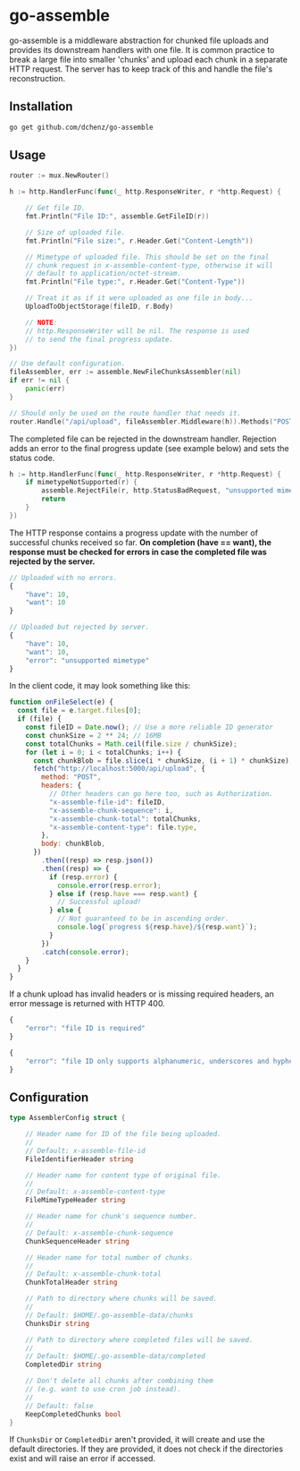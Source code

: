 # go-assemble

go-assemble is a middleware abstraction for chunked file uploads and provides its downstream handlers with one file. It is common practice to break a large file into smaller 'chunks' and upload each chunk in a separate HTTP request. The server has to keep track of this and handle the file's reconstruction.

## Installation

```sh
go get github.com/dchenz/go-assemble
```

## Usage

```go
router := mux.NewRouter()

h := http.HandlerFunc(func(_ http.ResponseWriter, r *http.Request) {

    // Get file ID.
    fmt.Println("File ID:", assemble.GetFileID(r))

    // Size of uploaded file.
    fmt.Println("File size:", r.Header.Get("Content-Length"))

    // Mimetype of uploaded file. This should be set on the final
    // chunk request in x-assemble-content-type, otherwise it will
    // default to application/octet-stream.
    fmt.Println("File type:", r.Header.Get("Content-Type"))

    // Treat it as if it were uploaded as one file in body...
    UploadToObjectStorage(fileID, r.Body)

    // NOTE:
    // http.ResponseWriter will be nil. The response is used
    // to send the final progress update.
})

// Use default configuration.
fileAssembler, err := assemble.NewFileChunksAssembler(nil)
if err != nil {
    panic(err)
}

// Should only be used on the route handler that needs it.
router.Handle("/api/upload", fileAssembler.Middleware(h)).Methods("POST")
```

The completed file can be rejected in the downstream handler. Rejection adds an error to the final progress update (see example below) and sets the status code.

```go
h := http.HandlerFunc(func(_ http.ResponseWriter, r *http.Request) {
    if mimetypeNotSupported(r) {
        assemble.RejectFile(r, http.StatusBadRequest, "unsupported mimetype")
        return
    }
})
```

The HTTP response contains a progress update with the number of successful chunks received so far. **On completion (have == want), the response must be checked for errors in case the completed file was rejected by the server.**

```js
// Uploaded with no errors.
{
    "have": 10,
    "want": 10
}

// Uploaded but rejected by server.
{
    "have": 10,
    "want": 10,
    "error": "unsupported mimetype"
}
```

In the client code, it may look something like this:

```js
function onFileSelect(e) {
  const file = e.target.files[0];
  if (file) {
    const fileID = Date.now(); // Use a more reliable ID generator
    const chunkSize = 2 ** 24; // 16MB
    const totalChunks = Math.ceil(file.size / chunkSize);
    for (let i = 0; i < totalChunks; i++) {
      const chunkBlob = file.slice(i * chunkSize, (i + 1) * chunkSize);
      fetch("http://localhost:5000/api/upload", {
        method: "POST",
        headers: {
          // Other headers can go here too, such as Authorization.
          "x-assemble-file-id": fileID,
          "x-assemble-chunk-sequence": i,
          "x-assemble-chunk-total": totalChunks,
          "x-assemble-content-type": file.type,
        },
        body: chunkBlob,
      })
        .then((resp) => resp.json())
        .then((resp) => {
          if (resp.error) {
            console.error(resp.error);
          } else if (resp.have === resp.want) {
            // Successful upload!
          } else {
            // Not guaranteed to be in ascending order.
            console.log(`progress ${resp.have}/${resp.want}`);
          }
        })
        .catch(console.error);
    }
  }
}
```

If a chunk upload has invalid headers or is missing required headers, an error message is returned with HTTP 400.

```js
{
    "error": "file ID is required"
}

{
    "error": "file ID only supports alphanumeric, underscores and hyphens"
}
```

## Configuration

```go
type AssemblerConfig struct {

    // Header name for ID of the file being uploaded.
    //
    // Default: x-assemble-file-id
    FileIdentifierHeader string

    // Header name for content type of original file.
    //
    // Default: x-assemble-content-type
    FileMimeTypeHeader string

    // Header name for chunk's sequence number.
    //
    // Default: x-assemble-chunk-sequence
    ChunkSequenceHeader string

    // Header name for total number of chunks.
    //
    // Default: x-assemble-chunk-total
    ChunkTotalHeader string

    // Path to directory where chunks will be saved.
    //
    // Default: $HOME/.go-assemble-data/chunks
    ChunksDir string

    // Path to directory where completed files will be saved.
    //
    // Default: $HOME/.go-assemble-data/completed
    CompletedDir string

    // Don't delete all chunks after combining them
    // (e.g. want to use cron job instead).
    //
    // Default: false
    KeepCompletedChunks bool
}
```

If ``ChunksDir`` or ``CompletedDir`` aren't provided, it will create and use the default directories. If they are provided, it does not check if the directories exist and will raise an error if accessed.